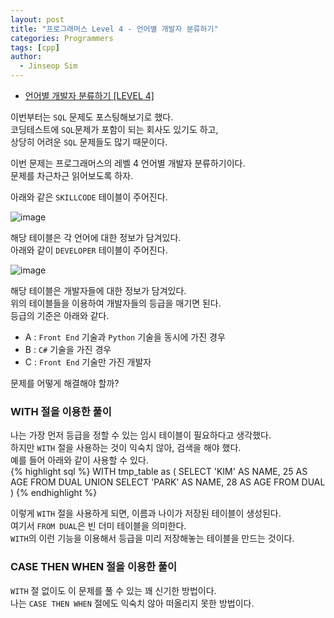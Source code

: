 ```yaml
---
layout: post
title: "프로그래머스 Level 4 - 언어별 개발자 분류하기"
categories: Programmers
tags: [cpp]
author:
  - Jinseop Sim
---
```

- [언어별 개발자 분류하기 [LEVEL 4]](https://school.programmers.co.kr/learn/courses/30/lessons/276036)

이번부터는 ```SQL``` 문제도 포스팅해보기로 했다.  
코딩테스트에 ```SQL```문제가 포함이 되는 회사도 있기도 하고,  
상당히 어려운 ```SQL``` 문제들도 많기 때문이다.  

이번 문제는 프로그래머스의 레벨 4 언어별 개발자 분류하기이다.  
문제를 차근차근 읽어보도록 하자.  

아래와 같은 ```SKILLCODE``` 테이블이 주어진다.  

![image](https://github.com/Jinseop-Sim/Jinseop-Sim.github.io/assets/71700079/1833d378-d2e8-466c-8e7c-b877cdb339b1)  

해당 테이블은 각 언어에 대한 정보가 담겨있다.  
아래와 같이 ```DEVELOPER``` 테이블이 주어진다.  

![image](https://github.com/Jinseop-Sim/Jinseop-Sim.github.io/assets/71700079/79d6a813-dd49-4a13-b87c-cffff3236e2b)  

해당 테이블은 개발자들에 대한 정보가 담겨있다.  
위의 테이블들을 이용하여 개발자들의 등급을 매기면 된다.  
등급의 기준은 아래와 같다.  
- A : ```Front End``` 기술과 ```Python``` 기술을 동시에 가진 경우
- B : ```C#``` 기술을 가진 경우
- C : ```Front End``` 기술만 가진 개발자

문제를 어떻게 해결해야 할까?  

### WITH 절을 이용한 풀이
나는 가장 먼저 등급을 정할 수 있는 임시 테이블이 필요하다고 생각했다.  
하지만 ```WITH``` 절을 사용하는 것이 익숙치 않아, 검색을 해야 했다.  
예를 들어 아래와 같이 사용할 수 있다.  
{% highlight sql %}
WITH tmp_table as (
    SELECT 'KIM' AS NAME, 25 AS AGE
    FROM DUAL
    UNION
    SELECT 'PARK' AS NAME, 28 AS AGE
    FROM DUAL
)
{% endhighlight %}

이렇게 ```WITH``` 절을 사용하게 되면, 이름과 나이가 저장된 테이블이 생성된다.  
여기서 ```FROM DUAL```은 빈 더미 테이블을 의미한다.  
```WITH```의 이런 기능을 이용해서 등급을 미리 저장해놓는 테이블을 만드는 것이다.  


### CASE THEN WHEN 절을 이용한 풀이
```WITH``` 절 없이도 이 문제를 풀 수 있는 꽤 신기한 방법이다.  
나는 ```CASE THEN WHEN``` 절에도 익숙치 않아 떠올리지 못한 방법이다.  

